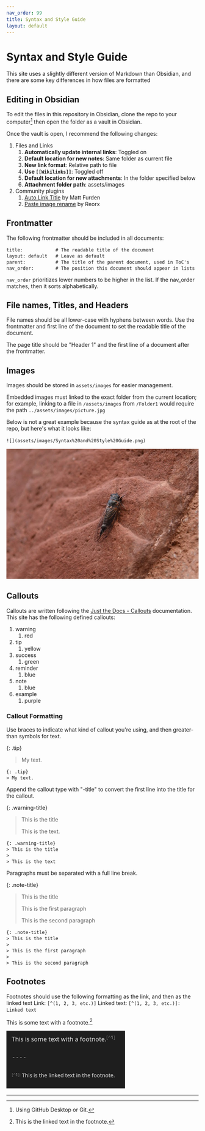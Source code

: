 ```yaml
---
nav_order: 99
title: Syntax and Style Guide
layout: default
---
```

# Syntax and Style Guide
This site uses a slightly different version of Markdown than Obsidian, and there are some key differences in how files are formatted

## Editing in Obsidian
To edit the files in this repository in Obsidian, clone the repo to your computer[^2] then open the folder as a vault in Obsidian.

Once the vault is open, I recommend the following changes:
1. Files and Links
	1. **Automatically update internal links**: Toggled on
	2. **Default location for new notes**: Same folder as current file
	3. **New link format**: Relative path to file
	4. **Use `[[Wikilinks]]`**: Toggled off
	5. **Default location for new attachments**: In the folder specified below
	6. **Attachment folder path**: assets/images
2. Community plugins
	1. [Auto Link Title](https://github.com/zolrath/obsidian-auto-link-title) by Matt Furden
	2. [Paste image rename](https://github.com/reorx/obsidian-paste-image-rename) by Reorx

## Frontmatter
The following frontmatter should be included in all documents:

```
title:            # The readable title of the document
layout: default   # Leave as default
parent:           # The title of the parent document, used in ToC's 
nav_order:        # The position this document should appear in lists
```

`nav_order` prioritizes lower numbers to be higher in the list. If the nav_order matches, then it sorts alphabetically.
## File names, Titles, and Headers
File names should be all lower-case with hyphens between words. Use the frontmatter and first line of the document to set the readable title of the document.

The page title should be "Header 1" and the first line of a document after the frontmatter.

## Images
Images should be stored in `assets/images` for easier management.

Embedded images must linked to the exact folder from the current location; for example, linking to a file in `/assets/images` from `/Folder1` would require the path `../assets/images/picture.jpg`

Below is not a great example because the syntax guide as at the root of the repo, but here's what it looks like:

`![](assets/images/Syntax%20and%20Style%20Guide.png)`

![](assets/images/Syntax%20and%20Style%20Guide.png)
## Callouts
Callouts are written following the [Just the Docs - Callouts](https://just-the-docs.github.io/just-the-docs/docs/ui-components/callouts/) documentation. This site has the following defined callouts:

1. warning
	1. red
2. tip
	1. yellow
3. success
	1. green
4. reminder
	1. blue
5. note
	1. blue
6. example
	1. purple

### Callout Formatting
Use braces to indicate what kind of callout you're using, and then greater-than symbols for text.

{: .tip}
> My text.

```
{: .tip}
> My text.
```

Append the callout type with "-title" to convert the first line into the title for the callout.

{: .warning-title}
> This is the title
> 
> This is the text.

```
{: .warning-title}
> This is the title
> 
> This is the text
```

Paragraphs must be separated with a full line break.

{: .note-title}
> This is the title
> 
> This is the first paragraph
> 
> This is the second paragraph

```
{: .note-title}
> This is the title
> 
> This is the first paragraph
> 
> This is the second paragraph
```

## Footnotes
Footnotes should use the following formatting as the link, and then as the linked text
Link: `[^(1, 2, 3, etc.)]`
Linked text: `[^(1, 2, 3, etc.)]: Linked text`

This is some text with a footnote.[^1]

![](assets/images/Syntax%20and%20Style%20Guide-1.png)

----

[^1]: This is the linked text in the footnote.

[^2]: Using GitHub Desktop or Git.
